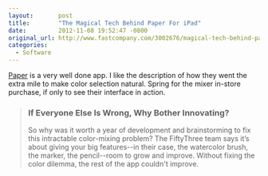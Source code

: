 ```yaml
---
layout:       post
title:        "The Magical Tech Behind Paper For iPad"
date:         2012-11-08 19:52:47 -0800
original_url: http://www.fastcompany.com/3002676/magical-tech-behind-paper-ipads-color-mixing-perfection
categories:
  - Software
---
```


 [Paper](https://itunes.apple.com/us/app/paper-by-fiftythree/id506003812)  is a very well done app. I like the description of how they went the extra mile to make color selection natural. Spring for the mixer in-store purchase, if only to see their interface in action.

 > 
 > 
 > ###  If Everyone Else Is Wrong, Why Bother Innovating? 
 > 
 > So why was it worth a year of development and brainstorming to fix this intractable color-mixing problem? The FiftyThree team says it’s about giving your big features--in their case, the watercolor brush, the marker, the pencil--room to grow and improve. Without fixing the color dilemma, the rest of the app couldn't improve.
 > 
 > 
